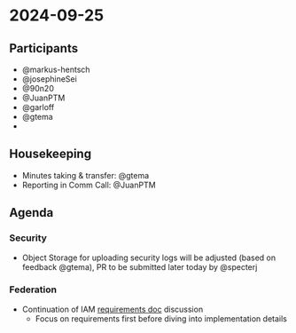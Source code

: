 # 2024-09-25

## Participants

- @markus-hentsch
- @josephineSei
- @90n20
- @JuanPTM
- @garloff
- @gtema
- 
## Housekeeping
* Minutes taking & transfer: @gtema
* Reporting in Comm Call: @JuanPTM

## Agenda

### Security
* Object Storage for uploading security logs will be adjusted (based on feedback @gtema), PR to be submitted later today by @specterj

### Federation
* Continuation of IAM [requirements doc](https://input.scs.community/scs-federation#) discussion
    * Focus on requirements first before diving into implementation details

